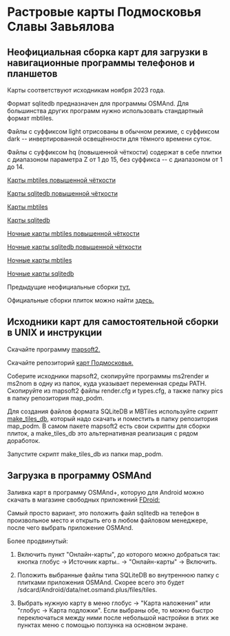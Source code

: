 # Растровые карты Подмосковья Славы Завьялова

## Неофициальная сборка карт для загрузки в навигационные программы телефонов и планшетов

Карты соответствуют исходникам ноября 2023 года.

Формат sqlitedb предназначен для программы OSMAnd.
Для большинства других программ нужно использовать стандартный формат mbtiles.

Файлы с суффиксом light отрисованы в обычном режиме, с суффиксом dark -- инвертированной освещённости для тёмного времени суток.

Файлы с суффиксом hq (повышенной чёткости) содержат в себе плитки с диапазоном параметра Z от 1 до 15, без суффикса -- с диапазоном от 1 до 14.

[Карты mbtiles повышенной чёткости](https://github.com/kazantsev-a-s/slazav-tiles/releases/download/2023.11/slazav-light-hq.mbtiles)

[Карты sqlitedb повышенной чёткости](https://github.com/kazantsev-a-s/slazav-tiles/releases/download/2023.11/slazav-light-hq.sqlitedb)

[Карты mbtiles](https://github.com/kazantsev-a-s/slazav-tiles/releases/download/2023.11/slazav-light.mbtiles)

[Карты sqlitedb](https://github.com/kazantsev-a-s/slazav-tiles/releases/download/2023.11/slazav-light.sqlitedb)

[Ночные карты mbtiles повышенной чёткости](https://github.com/kazantsev-a-s/slazav-tiles/releases/download/2023.11/slazav-dark-hq.mbtiles)

[Ночные карты sqlitedb повышенной чёткости](https://github.com/kazantsev-a-s/slazav-tiles/releases/download/2023.11/slazav-dark-hq.sqlitedb)

[Ночные карты mbtiles](https://github.com/kazantsev-a-s/slazav-tiles/releases/download/2023.11/slazav-dark.mbtiles)

[Ночные карты sqlitedb](https://github.com/kazantsev-a-s/slazav-tiles/releases/download/2023.11/slazav-dark.sqlitedb)

Предыдущие неофициальные сборки [тут.](https://github.com/kazantsev-a-s/slazav-tiles/releases)

Официальные сборки плиток можно найти [здесь.](https://slazav.xyz/maps/podm.htm)

## Исходники карт для самостоятельной сборки в UNIX и инструкции

Скачайте программу [mapsoft2.](https://github.com/slazav/mapsoft2)

Скачайте репозиторий [карт Подмосковья.](https://github.com/slazav/map_podm)

Соберите исходники mapsoft2, скопируйте программы ms2render и ms2nom в одну из папок, куда указывает переменная среды PATH. Скопируйте из mapsoft2 файлы render.cfg и types.cfg, а также папку pics в папку репозитория map_podm.

Для создания файлов формата SQLiteDB и MBTiles используйте скрипт [make_tiles_db](https://github.com/kazantsev-a-s/slazav-tiles/raw/master/make_tiles_db), который надо скачать и поместить в папку репозитория map_podm.
В самом пакете mapsoft2 есть свои скрипты для сборки плиток, а make_tiles_db это альтернативная реализация с рядом доработок.

Запустите скрипт make_tiles_db из папки map_podm.

## Загрузка в программу OSMAnd

Заливка карт в программу OSMAnd+, которую для Android можно скачать в магазине свободных приложений [FDroid:](https://f-droid.org/)

Самый просто вариант, это положить файл sqlitedb на телефон в произвольное место и открыть его в любом файловом менеджере, после чего выбрать приложение OSMAnd.

Более продвинутый:

1) Включить пункт "Онлайн-карты", до которого можно добраться так: кнопка глобус -> Источник карты.. -> "Онлайн-карты" -> Включить.

2) Положить выбранные файлы типа SQLiteDB во внутреннюю папку с плитками приложения OSMAnd. Скорее всего это будет /sdcard/Android/data/net.osmand.plus/files/tiles.

3) Выбрать нужную карту в меню глобус -> "Карта наложения" или "глобус -> Карта подложки". Если выбраны обе, то можно быстро переключаться между ними после небольшой настройки в этих же пунктах меню с помощью ползунка на основном экране.

<!-- Yandex.Metrika counter -->
<script type="text/javascript" >
    (function (d, w, c) {
        (w[c] = w[c] || []).push(function() {
            try {
                w.yaCounter50082013 = new Ya.Metrika2({
                    id:50082013,
                    clickmap:true,
                    trackLinks:true,
                    accurateTrackBounce:true
                });
            } catch(e) { }
        });

        var n = d.getElementsByTagName("script")[0],
            s = d.createElement("script"),
            f = function () { n.parentNode.insertBefore(s, n); };
        s.type = "text/javascript";
        s.async = true;
        s.src = "https://mc.yandex.ru/metrika/tag.js";

        if (w.opera == "[object Opera]") {
            d.addEventListener("DOMContentLoaded", f, false);
        } else { f(); }
    })(document, window, "yandex_metrika_callbacks2");
</script>
<noscript><div><img src="https://mc.yandex.ru/watch/50082013" style="position:absolute; left:-9999px;" alt="" /></div></noscript>
<!-- /Yandex.Metrika counter -->
